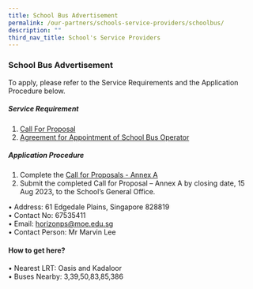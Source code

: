 ```yaml
---
title: School Bus Advertisement
permalink: /our-partners/schools-service-providers/schoolbus/
description: ""
third_nav_title: School's Service Providers
---
```

### **School Bus Advertisement**

To apply, please refer to the Service Requirements and the Application
Procedure below.
##### Service Requirement 
1. [Call For Proposal](/files/call%20for%20proposals%20by%20school.pdf)
2. [Agreement for Appointment of School Bus Operator](/files/agreement%20for%20appointment%20of%20school%20bus%20operator.pdf)

##### Application Procedure<br>
1. Complete the [Call for Proposals - Annex A](/files/call%20for%20proposals%20-%20annex%20a.pdf)
2. Submit the completed Call for Proposal – Annex A by closing date, 15 Aug 2023, to the School’s General Office.

•	Address: 61 Edgedale Plains, Singapore 828819<br>
•	Contact No: 67535411<br>
•	Email: horizonps@moe.edu.sg<br>
•	Contact Person: Mr Marvin Lee

#### How to get here?<br>
•	Nearest LRT: Oasis and Kadaloor <br>
•	Buses Nearby: 3,39,50,83,85,386
